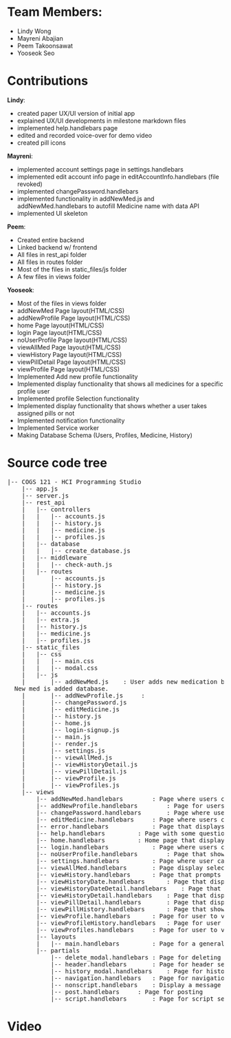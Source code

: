 # Team Members:
- Lindy Wong
- Mayreni Abajian
- Peem Takoonsawat
- Yooseok Seo

# Contributions

**Lindy**:
- created paper UX/UI version of initial app
- explained UX/UI developments in milestone markdown files
- implemented help.handlebars page
- edited and recorded voice-over for demo video
- created pill icons

**Mayreni**:
- implemented account settings page in settings.handlebars
- implemented edit account info page in editAccountInfo.handlebars (file revoked)
- implemented changePassword.handlebars
- implemented functionality in addNewMed.js and addNewMed.handlebars to autofill Medicine name with data API
- implemented UI skeleton

**Peem**:
  - Created entire backend
  - Linked backend w/ frontend
  - All files in rest_api folder
  - All files in routes folder
  - Most of the files in static_files/js folder
  - A few files in views folder

**Yooseok**:
  - Most of the files in views folder
  - addNewMed Page layout(HTML/CSS)
  -	addNewProfile Page layout(HTML/CSS)
  -	home Page layout(HTML/CSS)
  -	login Page layout(HTML/CSS)
  -	noUserProfile Page layout(HTML/CSS)
  -	viewAllMed Page layout(HTML/CSS)
  -	viewHistory Page layout(HTML/CSS)
  -	viewPillDetail Page layout(HTML/CSS)
  -	viewProfile Page layout(HTML/CSS)
  -	Implemented Add new profile functionality
  -	Implemented display functionality that shows all medicines for a specific profile user
  -	Implemented profile Selection functionality
  -	Implemented display functionality that shows whether a user takes assigned pills or not
  -	Implemented notification functionality
  -	Implemented Service worker
  -	Making Database Schema (Users, Profiles, Medicine, History)



# Source code tree
<pre>
|-- COGS 121 - HCI Programming Studio
	|-- app.js 			
	|-- server.js
	|-- rest_api
	|   |-- controllers
	|   |   |-- accounts.js
	|   |   |-- history.js
	|   |   |-- medicine.js
	|   |   |-- profiles.js
	|   |-- database
	|   |   |-- create_database.js
	|   |-- middleware
	|   |   |-- check-auth.js
	|   |-- routes
	|       |-- accounts.js
	|       |-- history.js
	|       |-- medicine.js
	|       |-- profiles.js
	|-- routes
	|   |-- accounts.js
	|   |-- extra.js
	|   |-- history.js
	|   |-- medicine.js
	|   |-- profiles.js
	|-- static_files
	|   |-- css
	|   |   |-- main.css
	|   |   |-- modal.css
	|   |-- js
	|       |-- addNewMed.js    : User adds new medication by filling in several fields in the form.
  New med is added database.
	|       |-- addNewProfile.js     : 
	|       |-- changePassword.js
	|       |-- editMedicine.js
	|       |-- history.js
	|       |-- home.js
	|       |-- login-signup.js
	|       |-- main.js
	|       |-- render.js
	|       |-- settings.js
	|       |-- viewAllMed.js
	|       |-- viewHistoryDetail.js
	|       |-- viewPillDetail.js
	|       |-- viewProfile.js
	|       |-- viewProfiles.js
	|-- views
		|-- addNewMed.handlebars		: Page where users can add information for new medication
		|-- addNewProfile.handlebars		: Page for users to add information and create new profile
		|-- changePassword.handlebars		: Page where user can change their password
		|-- editMedicine.handlebars		: Page where users can edit information for their medication
		|-- error.handlebars			: Page that displays errors
		|-- help.handlebars			: Page with some questions and answers to help users
		|-- home.handlebars			: Home page that displays upcoming medication for default profile
		|-- login.handlebars			: Page where users can login or sign up
		|-- noUserProfile.handlebars		: Page that shows users they have no profiles
		|-- settings.handlebars			: Page where user can view/edit account info or change password
		|-- viewAllMed.handlebars		: Page display selected profile's current medications
		|-- viewHistory.handlebars		: Page that prompts users to choose which profile history to view
		|-- viewHistoryDate.handlebars		: Page that displays profile's medication history by date
		|-- viewHistoryDateDetail.handlebars	: Page that displays profile's medication history by day in more detail
		|-- viewHistoryDetail.handlebars	: Page that displays profile's medication history with pill details
		|-- viewPillDetail.handlebars		: Page that displays selected pill information
		|-- viewPillHistory.handlebars		: Page that show selected pill's history of intake
		|-- viewProfile.handlebars		: Page for user to view a selected profile
		|-- viewProfileHistory.handlebars	: Page for user to the medication history of a profile
		|-- viewProfiles.handlebars		: Page for user to view and manage profiles
		|-- layouts
		|   |-- main.handlebars			: Page for a general layout
		|-- partials
			|-- delete_modal.handlebars	: Page for deleting a modal
			|-- header.handlebars		: Page for header section
			|-- history_modal.handlebars	: Page for history modal
			|-- navigation.handlebars	: Page for navigation section
			|-- nonscript.handlebars	: Display a message if JS has been disabled on the browser
			|-- post.handlebars		: Page for posting
			|-- script.handlebars		: Page for script section
</pre>

# Video
